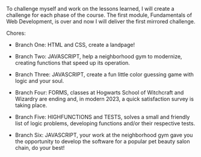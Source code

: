 To challenge myself and work on the lessons learned, I will create a challenge for each phase of the course. The first module, Fundamentals of Web Development, is over and now I will deliver the first mirrored challenge.

Chores:

- Branch One: HTML and CSS, create a landpage!

- Branch Two: JAVASCRIPT, help a neighborhood gym to modernize, creating functions that speed up its operation.

- Branch Three: JAVASCRIPT, create a fun little color guessing game with logic and your soul.

- Branch Four: FORMS, classes at Hogwarts School of Witchcraft and Wizardry are ending and, in modern 2023, a quick satisfaction survey is taking place.

- Branch Five: HIGHFUNCTIONS and TESTS, solves a small and friendly list of logic problems, developing functions and/or their respective tests.

- Branch Six: JAVASCRIPT, your work at the neighborhood gym gave you the opportunity to develop the software for a popular pet beauty salon chain, do your best!
